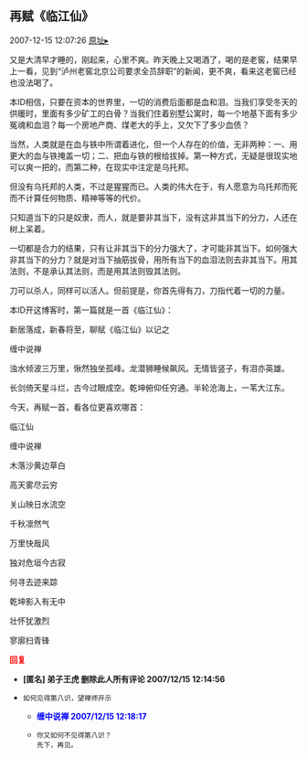 ## 再赋《临江仙》
2007-12-15 12:07:26
[原址▸](http://www.fxgan.com/chan_time/2007_07_12/797.htm)



 又是大清早才睡的，刚起来，心里不爽。昨天晚上又喝酒了，喝的是老窖，结果早上一看，见到“泸州老窖北京公司要求全员辞职”的新闻，更不爽，看来这老窖已经也没法喝了。


 


 本ID相信，只要在资本的世界里，一切的消费后面都是血和泪。当我们享受冬天的供暖时，里面有多少矿工的白骨？当我们住着别墅公寓时，每一个地基下面有多少冤魂和血泪？每一个房地产商、煤老大的手上，又欠下了多少血债？


 


 当然，人类就是在血与铁中所谓着进化，但一个人存在的价值，无非两种：一、用更大的血与铁掩盖一切；二、把血与铁的根给拔掉。第一种方式，无疑是很现实地可以爽一把的，而第二种，在现实中注定是乌托邦。


 


 但没有乌托邦的人类，不过是猩猩而已。人类的伟大在于，有人愿意为乌托邦而死而不计算任何物质、精神等等的代价。


 


 只知道当下的只是奴隶，而人，就是要非其当下，没有这非其当下的分力，人还在树上呆着。


 


 一切都是合力的结果，只有让非其当下的分力强大了，才可能非其当下。如何强大非其当下的分力？就是对当下抽筋拔骨，用所有当下的血泪法则去非其当下。用其法则，不是承认其法则，而是用其法则毁其法则。


 


 刀可以杀人，同样可以活人。但前提是，你首先得有刀，刀指代着一切的力量。


 


 本ID开这博客时，第一篇就是一首《临江仙》：


 


 


 新居落成，新春将至，聊赋《临江仙》以记之


 


 缠中说禅


 


 浊水倾波三万里，愀然独坐孤峰。龙潜狮睡候飙风。无情皆竖子，有泪亦英雄。


 


 长剑倚天星斗烂，古今过眼成空。乾坤俯仰任穷通。半轮沧海上，一苇大江东。


 


 


 今天，再赋一首，看各位更喜欢哪首：


 


 临江仙


 


 缠中说禅


 


 木落沙黄边草白


 高天雾尽云穷


 关山映日水流空


 千秋凛然气


 万里快哉风


 


 独对危垣今古寂


 何寻去迹来踪


 乾坤影入有无中


 壮怀犹激烈


 寥廓扫青锋





<font color='red'>**回复**</font>


- **[匿名] 弟子王虎 删除此人所有评论  2007/12/15 12:14:56**
- ```
  如何见得第八识，望禅师开示
  ```
   - **<font color='blue'>缠中说禅 2007/12/15 12:18:17</font>**
   - ```
     你又如何不见得第八识？
     先下，再见。
     ```
